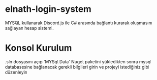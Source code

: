 # elnath-login-system


MYSQL kullanarak Discord.js ile C# arasında bağlantı kurarak oluşmasını sağlayan hesap sistemi.


# Konsol Kurulum
.sln dosyasını açıp 'MYSql.Data' Nuget paketini yükledikten sonra mysql databasesine bağlanacak gerekli bilgileri girin ve projeyi istediğiniz gibi düzenleyin

